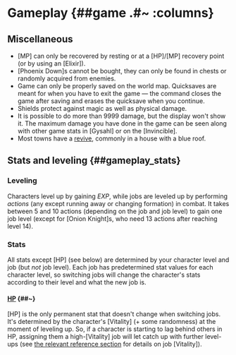 # Gameplay {##game .#~ :columns}

## Miscellaneous

* [MP] can only be recovered by resting or at a [HP]/[MP] recovery point (or by using an [Elixir]).
* [Phoenix Down]s cannot be bought, they can only be found in chests or randomly acquired from enemies.
* Game can only be properly saved on the world map. Quicksaves are meant for when you have to exit the game — the command closes the game after saving and erases the quicksave when you continue.
* Shields protect against magic as well as physical damage.
* It is possible to do more than 9999 damage, but the display won't show it. The maximum damage you have done in the game can be seen along with other game stats in [Gysahl] or on the [Invincible].
* Most towns have a [revive](wellspring), commonly in a house with a blue roof.

## Stats and leveling {##gameplay_stats}

### Leveling
Characters level up by gaining *EXP*, while jobs are leveled up by performing *actions* (any except running away or changing formation) in combat. It takes between 5 and 10 actions (depending on the job and job level) to gain one job level (except for [Onion Knight]s, who need 13 actions after reaching level 14).

### Stats
All stats except [HP] (see below) are determined by your character level and job (but *not* job level). Each job has predetermined stat values for each character level, so switching jobs will change the character's stats according to their level and what the new job is.

#### [HP](@~) {##~}
[HP] is the only permanent stat that doesn't change when switching jobs. It's determined by the character's [Vitality] (+ some randomness) at the moment of leveling up. So, if a character is starting to lag behind others in HP, assigning them a high-[Vitality] job will let catch up with further level-ups (see [the relevant reference section](job_vitality) for details on job [Vitality]).
